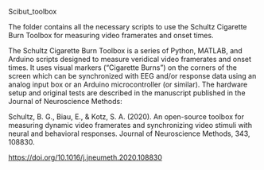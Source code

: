 Scibut_toolbox

The folder contains all the necessary scripts to use the Schultz Cigarette Burn Toolbox for measuring video framerates and onset times.

The Schultz Cigarette Burn Toolbox is a series of Python, MATLAB, and Arduino scripts designed to measure veridical video framerates and onset times. It uses visual markers (“Cigarette Burns”) on the corners of the screen which can be synchronized with EEG and/or response data using an analog input box or an Arduino microcontroller (or similar). The hardware setup and original tests are described in the manuscript published in the Journal of Neuroscience Methods:

Schultz, B. G., Biau, E., & Kotz, S. A. (2020). An open-source toolbox for measuring dynamic video framerates and synchronizing video stimuli with neural and behavioral responses. Journal of Neuroscience Methods, 343, 108830.

https://doi.org/10.1016/j.jneumeth.2020.108830
